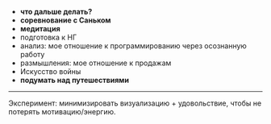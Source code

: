 - **что дальше делать?**
- **соревнование с Саньком**
- **медитация**
- подготовка к НГ
- анализ: мое отношение к программированию через осознанную работу
- размышления: мое отношение к продажам
- Искусство войны
- **подумать над путешествиями**

---
Эксперимент: минимизировать визуализацию + удовольствие, чтобы не потерять мотивацию/энергию.
